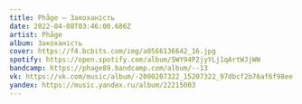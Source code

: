 ```yaml
---
title: Phåge — Закоханість
date: 2022-04-08T03:46:00.686Z
artist: Phåge
album: Закоханість
cover: https://f4.bcbits.com/img/a0566136642_16.jpg
spotify: https://open.spotify.com/album/5WY94P2jyYLj1qArtWJjWW
bandcamp: https://phage89.bandcamp.com/album/--13
vk: https://vk.com/music/album/-2000207322_15207322_97dbcf2b76af6f98ee
yandex: https://music.yandex.ru/album/22215003
---
```


